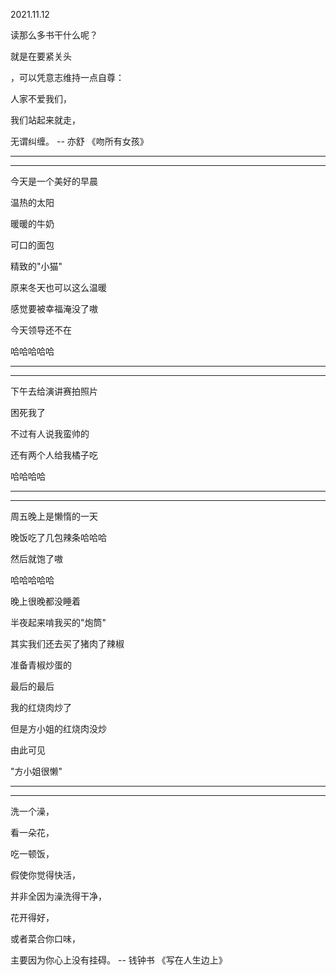 2021.11.12

读那么多书干什么呢？

就是在要紧关头

，可以凭意志维持一点自尊：

人家不爱我们，

我们站起来就走，

无谓纠缠。 -- 亦舒 《吻所有女孩》

-------

----------

今天是一个美好的早晨

温热的太阳

暖暖的牛奶

可口的面包

精致的"小猫"

原来冬天也可以这么温暖

感觉要被幸福淹没了嗷

今天领导还不在

哈哈哈哈哈

-----

-----

下午去给演讲赛拍照片

困死我了

不过有人说我蛮帅的

还有两个人给我橘子吃

哈哈哈哈

-------

------

周五晚上是懒惰的一天

晚饭吃了几包辣条哈哈哈

然后就饱了嗷

哈哈哈哈哈

晚上很晚都没睡着

半夜起来啃我买的"炮筒"

其实我们还去买了猪肉了辣椒

准备青椒炒蛋的

最后的最后

我的红烧肉炒了

但是方小姐的红烧肉没炒

由此可见

"方小姐很懒"



---------

----



洗一个澡，

看一朵花，

吃一顿饭，

假使你觉得快活，

并非全因为澡洗得干净，

花开得好，

或者菜合你口味，

主要因为你心上没有挂碍。 -- 钱钟书 《写在人生边上》